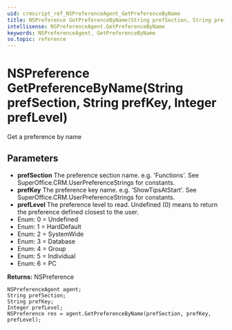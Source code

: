 ```yaml
---
uid: crmscript_ref_NSPreferenceAgent_GetPreferenceByName
title: NSPreference GetPreferenceByName(String prefSection, String prefKey, Integer prefLevel)
intellisense: NSPreferenceAgent.GetPreferenceByName
keywords: NSPreferenceAgent, GetPreferenceByName
so.topic: reference
---
```


# NSPreference GetPreferenceByName(String prefSection, String prefKey, Integer prefLevel)

Get a preference by name

## Parameters

* **prefSection** The preference section name. e.g. 'Functions'. See SuperOffice.CRM.UserPreferenceStrings for constants.
* **prefKey** The preference key name. e.g. 'ShowTipsAtStart'. See SuperOffice.CRM.UserPreferenceStrings for constants.
* **prefLevel** The preference level to read. Undefined (0) means to return the preference defined closest to the user.
* Enum: 0 = Undefined
* Enum: 1 = HardDefault
* Enum: 2 = SystemWide
* Enum: 3 = Database
* Enum: 4 = Group
* Enum: 5 = Individual
* Enum: 6 = PC

**Returns:** NSPreference

```crmscript
NSPreferenceAgent agent;
String prefSection;
String prefKey;
Integer prefLevel;
NSPreference res = agent.GetPreferenceByName(prefSection, prefKey, prefLevel);
```

